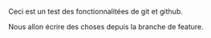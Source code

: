 Ceci est un test des fonctionnalitées de git et github.



Nous allon écrire des choses depuis la branche de feature.